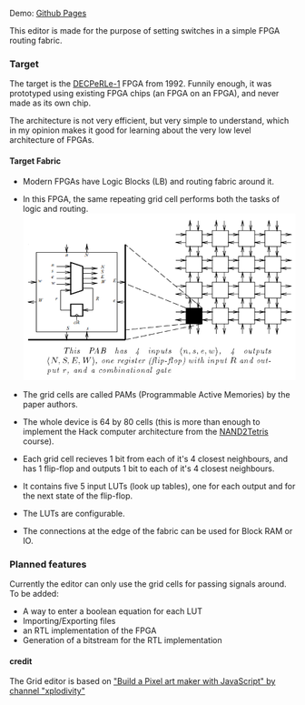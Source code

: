 

Demo: [Github Pages](https://www.mironzadora.com/fpga-fabric-grid-editor/editor_src/index.html)

This editor is made for the purpose of setting switches in a simple FPGA routing fabric.


### Target
The target is the [DECPeRLe-1](https://web.eecs.utk.edu/~dbouldin/protected/pam.pdf) FPGA from 1992.
Funnily enough, it was prototyped using existing FPGA chips (an FPGA on an FPGA), and never made as its own chip.

The architecture is not very efficient, but very simple to understand, which in my opinion makes it good for learning about the very low level architecture of FPGAs.

#### Target Fabric
 - Modern FPGAs have Logic Blocks (LB) and routing fabric around it.
 - In this FPGA, the same repeating grid cell performs both the tasks of logic and routing.
![grid_cell](/docs/grid_cell.png)
 - The grid cells are called PAMs (Programmable Active Memories) by the paper authors.
 - The whole device is 64 by 80 cells (this is more than enough to implement the Hack computer architecture from the [NAND2Tetris](https://www.nand2tetris.org/course) course).
 - Each grid cell recieves 1 bit from each of it's 4 closest neighbours, and has 1 flip-flop and outputs 1 bit to each of it's 4 closest neighbours.
 - It contains five 5 input LUTs (look up tables), one for each output and for the next state of the flip-flop.
 - The LUTs are configurable.

 - The connections at the edge of the fabric can be used for Block RAM or IO.

### Planned features
Currently the editor can only use the grid cells for passing signals around.
To be added:
 - A way to enter a boolean equation for each LUT
 - Importing/Exporting files
 - an RTL implementation of the FPGA
 - Generation of a bitstream for the RTL implementation


#### credit
The Grid editor is based on ["Build a Pixel art maker with JavaScript" by channel "xplodivity"](https://www.youtube.com/watch?v=AoyGZ6KmxXM)